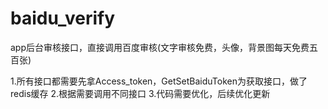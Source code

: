 # baidu_verify

app后台审核接口，直接调用百度审核(文字审核免费，头像，背景图每天免费五百张)

1.所有接口都需要先拿Access_token，GetSetBaiduToken为获取接口，做了redis缓存
2.根据需要调用不同接口 
3.代码需要优化，后续优化更新
